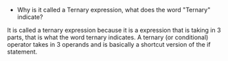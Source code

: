 * Why is it called a Ternary expression, what does the word "Ternary" indicate?

It is called a ternary expression because it is a expression that is taking in 3 parts, that is what the word ternary indicates. A ternary (or conditional) operator takes in 3 operands and is basically a shortcut version of the if statement.